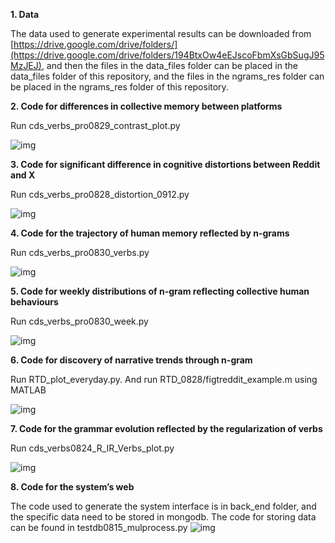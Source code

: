 **1.   Data**

The data used to generate experimental results can be downloaded from [https://drive.google.com/drive/folders/](https://drive.google.com/drive/folders/194BtxOw4eEJscoFbmXsGbSugJ95MzJEJ), and then the files in the data_files folder can be placed in the data_files folder of this repository, and the files in the ngrams_res folder can be placed in the ngrams_res folder of this repository.



**2. Code for differences in collective memory between platforms**

Run cds_verbs_pro0829_contrast_plot.py

![img](https://github.com/Guangzidetiaoyue/Reddit_Ngrams/blob/master/figure_manuscript/compare_date0912-600.png?raw=true)

**3. Code for significant difference in cognitive distortions between Reddit and X**
   
Run cds_verbs_pro0828_distortion_0912.py

![img](https://github.com/Guangzidetiaoyue/Reddit_Ngrams/blob/master/figure_manuscript/ngrams_distortion_all_1103-600.png?raw=true)

**4. Code for the trajectory of human memory reflected by n-grams**

Run cds_verbs_pro0830_verbs.py

![img](https://github.com/Guangzidetiaoyue/Reddit_Ngrams/blob/master/figure_manuscript/ngrams_date0912-600.png?raw=true)

**5. Code for weekly distributions of n-gram reflecting collective human behaviours**

Run cds_verbs_pro0830_week.py

![img](https://github.com/Guangzidetiaoyue/Reddit_Ngrams/blob/master/figure_manuscript/word_week_1103_bipolar-600.png?raw=true)

**6. Code for discovery of narrative trends through n-gram**

Run RTD_plot_everyday.py. And run RTD_0828/figtreddit_example.m using MATLAB

![img](https://github.com/Guangzidetiaoyue/Reddit_Ngrams/blob/master/figure_manuscript/days_trends_day_topic-600.png?raw=true)

**7. Code for the grammar evolution reflected by the regularization of verbs**

Run cds_verbs0824_R_IR_Verbs_plot.py

![img](https://github.com/Guangzidetiaoyue/Reddit_Ngrams/blob/master/figure_manuscript/verbs_regularity_0125-1.png?raw=true)

**8. Code for the system’s web**

The code used to generate the system interface is in back_end folder, and the specific data need to be stored in mongodb. The code for storing data can be found in testdb0815_mulprocess.py
![img](https://github.com/Guangzidetiaoyue/Reddit_Ngrams/blob/master/figure_manuscript/system1225.png?raw=true)
